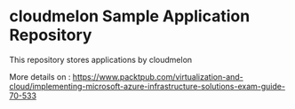# cloudmelon Sample Application Repository

This repository stores applications by cloudmelon


More details on :
https://www.packtpub.com/virtualization-and-cloud/implementing-microsoft-azure-infrastructure-solutions-exam-guide-70-533

